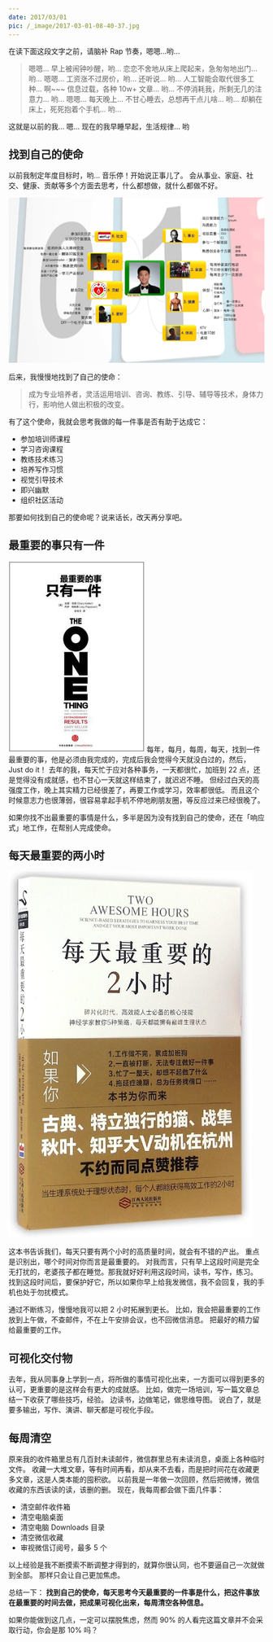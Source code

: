 ```yaml
---
date: 2017/03/01
pic: /_image/2017-03-01-08-40-37.jpg
---
```


在读下面这段文字之前，请脑补 Rap 节奏，嗯嗯...哟...
>嗯嗯... 早上被闹钟吵醒，哟...
恋恋不舍地从床上爬起来，急匆匆地出门...哟...
嗯嗯... 工资涨不过房价，哟... 还听说... 哟... 人工智能会取代很多工种... 啊~~~
信息过载，各种 10w+ 文章... 哟... 不停消耗我，所剩无几的注意力... 哟...
嗯嗯... 每天晚上... 不甘心睡去，总想再干点儿啥... 哟... 
却躺在床上，死死抱着个手机... 哟...

这就是以前的我... 嗯...
现在的我早睡早起，生活规律... 哟

## 找到自己的使命
以前我制定年度目标时，哟... 音乐停！开始说正事儿了。
会从事业、家庭、社交、健康、贡献等多个方面去思考，什么都想做，就什么都做不好。

![](/_image/2017-03-01-08-40-37.jpg)

后来，我慢慢地找到了自己的使命：
>成为专业培养者，灵活运用培训、咨询、教练、引导、辅导等技术，身体力行，影响他人做出积极的改变。

有了这个使命，我就会思考我做的每一件事是否有助于达成它：
* 参加培训师课程
* 学习咨询课程
* 教练技术练习
* 培养写作习惯
* 视觉引导技术
* 即兴幽默
* 组织社区活动

那要如何找到自己的使命呢？说来话长，改天再分享吧。

## 最重要的事只有一件
![](/_image/2017-03-01-08-44-27.jpg)
每年，每月，每周，每天，找到一件最重要的事，他是必须由我完成的，完成后我会觉得今天就没白过的，然后，Just do it！
去年的我，每天忙于应对各种事务，一天都很忙，加班到 22 点，还是觉得没有成就感，也不甘心一天就这样结束了，就迟迟不睡。
但经过白天的高强度工作，晚上其实精力已经很差了，再要工作或学习，效率都很低。
而且这个时候意志力也很薄弱，很容易拿起手机不停地刷朋友圈，等反应过来已经很晚了。

如果你找不出最重要的事情是什么，多半是因为没有找到自己的使命，还在「响应式」地工作，在帮别人完成使命。

## 每天最重要的两小时

![](/_image/2017-03-01-08-45-34.jpg)

这本书告诉我们，每天只要有两个小时的高质量时间，就会有不错的产出。
重点是识别出，哪个时间对你而言是最重要的。
对我而言，只有早上这段时间是完全无打扰的，老婆孩子都在睡觉。那我就好好利用这段时间，读书，写作，练习。
找到这段时间后，要保护好它，所以如果你早上给我发微信，我不会回复，我的手机也处于勿扰模式。

通过不断练习，慢慢地我可以把 2 小时拓展到更长。
比如，我会把最重要的工作放到上午做，不查邮件，不在上午安排会议，也不回微信消息。
把最好的精力留给最重要的工作。

## 可视化交付物
去年，我从同事身上学到一点，将所做的事情可视化出来，一方面可以得到更多的认可，更重要的是这样会有更大的成就感。
比如，做完一场培训，写一篇文章总结一下收获了哪些技巧，经验。
边读书，边做笔记，做思维导图。
说白了，就是要多输出，写作、演讲、聊天都是可视化手段。

## 每周清空
原来我的收件箱里总有几百封未读邮件，微信群里总有未读消息，桌面上各种临时文件。
收藏一大堆文章，等有时间再看，却从来不去看，而是把时间花在收藏更多文章，这是人类本能的囤积欲。
以前我是一年做一次回顾，然后把微博，微信收藏的东西该读的读，该删的删。
现在，我每周都会做下面几件事：
* 清空邮件收件箱 
* 清空电脑桌面
* 清空电脑 Downloads 目录
* 清空微信收藏
* 审视微信订阅号，最多 5 个

以上经验是我不断摸索不断调整才得到的，就算你很认同，也不要逼自己一次就做到全部。
那样只会让自己更加焦虑。

总结一下：
**找到自己的使命，每天思考今天最重要的一件事是什么，把这件事放在最重要的时间去做，把成果可视化出来，每周清空各种信息。**

如果你能做到这几点，一定可以摆脱焦虑，然而 90% 的人看完这篇文章并不会采取行动，你会是那 10% 吗？
